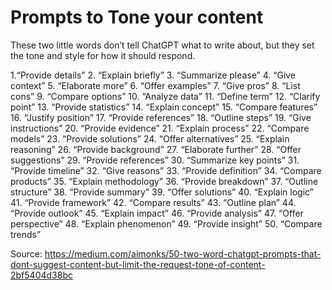 # Prompts to Tone your content

These two little words don’t tell ChatGPT what to write about, but they set the tone and style for how it should respond.

1.“Provide details”
2. “Explain briefly”
3. “Summarize please”
4. “Give context”
5. “Elaborate more”
6. “Offer examples”
7. “Give pros”
8. “List cons”
9. “Compare options”
10. “Analyze data”
11. “Define term”
12. “Clarify point”
13. “Provide statistics”
14. “Explain concept”
15. “Compare features”
16. “Justify position”
17. “Provide references”
18. “Outline steps”
19. “Give instructions”
20. “Provide evidence”
21. “Explain process”
22. “Compare models”
23. “Provide solutions”
24. “Offer alternatives”
25. “Explain reasoning”
26. “Provide background”
27. “Elaborate further”
28. “Offer suggestions”
29. “Provide references”
30. “Summarize key points”
31. “Provide timeline”
32. “Give reasons”
33. “Provide definition”
34. “Compare products”
35. “Explain methodology”
36. “Provide breakdown”
37. “Outline structure”
38. “Provide summary”
39. “Offer solutions”
40. “Explain logic”
41. “Provide framework”
42. “Compare results”
43. “Outline plan”
44. “Provide outlook”
45. “Explain impact”
46. “Provide analysis”
47. “Offer perspective”
48. “Explain phenomenon”
49. “Provide insight”
50. “Compare trends”

Source: https://medium.com/aimonks/50-two-word-chatgpt-prompts-that-dont-suggest-content-but-limit-the-request-tone-of-content-2bf5404d38bc